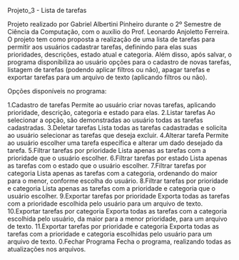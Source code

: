 Projeto_3 - Lista de tarefas

Projeto realizado por Gabriel Albertini Pinheiro durante o 2º Semestre de Ciência da Computação, com o auxílio do Prof. Leonardo Anjoletto Ferreira. O projeto tem como proposta a realização de uma lista de tarefas para permitir aos usuários cadastrar tarefas, definindo para elas suas prioridades, descrições, estado atual e categoria. Além disso, após salvar, o programa disponibiliza ao usuário opções para o cadastro de novas tarefas, listagem de tarefas (podendo aplicar filtros ou não), apagar tarefas e exportar tarefas para um arquivo de texto (aplicando filtros ou não).

Opções disponíveis no programa:

1.Cadastro de tarefas
  Permite ao usuário criar novas tarefas, aplicando prioridade, descrição, categoria e estado para elas.
2.Listar tarefas
  Ao selecionar a opção, são demonstradas ao usuário todas as tarefas cadastradas.
3.Deletar tarefas
  Lista todas as tarefas cadastradas e solicita ao usuário selecionar as tarefas que deseja excluir.
4.Alterar tarefa
  Permite ao usuário escolher uma tarefa específica e alterar um dado desejado da tarefa.
5.Filtrar tarefas por prioridade
  Lista apenas as tarefas com a prioridade que o usuário escolher.
6.Filtrar tarefas por estado
  Lista apenas as tarefas com o estado que o usuário escolher.
7.Filtrar tarefas por categoria
  Lista apenas as tarefas com a categoria, ordenando do maior para o menor, conforme escolha do usuário.
8.Filtrar tarefas por prioridade e categoria
  Lista apenas as tarefas com a prioridade e categoria que o usuário escolher.
9.Exportar tarefas por prioridade
  Exporta todas as tarefas com a prioridade escolhida pelo usuário para um arquivo de texto.
10.Exportar tarefas por categoria
  Exporta todas as tarefas com a categoria escolhida pelo usuário, da maior para a menor prioridade, para um arquivo de texto.
11.Exportar tarefas por prioridade e categoria
  Exporta todas as tarefas com a prioridade e categoria escolhidas pelo usuário para um arquivo de texto.
0.Fechar Programa
  Fecha o programa, realizando todas as atualizações nos arquivos.
